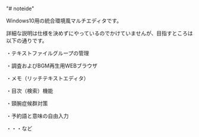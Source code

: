 "# noteide" 

Windows10用の統合環境風マルチエディタです。

詳細な説明は仕様を決めずにやっているのでかけていませんが、目指すところは以下の通りです。

・テキストファイルグループの管理

・調査およびBGM再生用WEBブラウザ

・メモ（リッチテキストエディタ）

・目次（検索）機能

・頸腕症候群対策

・予約語と意味の自由入力

・・・など
